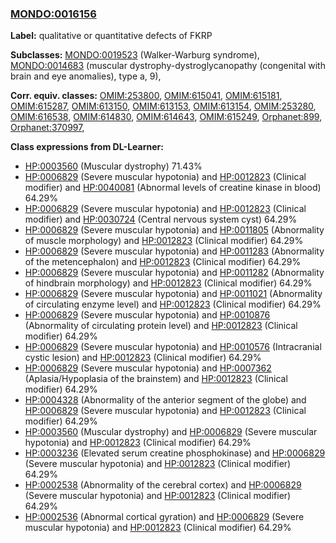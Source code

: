 
### [MONDO:0016156](http://purl.obolibrary.org/obo/MONDO_0016156)
**Label:** qualitative or quantitative defects of FKRP

**Subclasses:** [MONDO:0019523](http://purl.obolibrary.org/obo/MONDO_0019523) (Walker-Warburg syndrome), [MONDO:0014683](http://purl.obolibrary.org/obo/MONDO_0014683) (muscular dystrophy-dystroglycanopathy (congenital with brain and eye anomalies), type a, 9), 

**Corr. equiv. classes:** [OMIM:253800](http://purl.obolibrary.org/obo/OMIM_253800), [OMIM:615041](http://purl.obolibrary.org/obo/OMIM_615041), [OMIM:615181](http://purl.obolibrary.org/obo/OMIM_615181), [OMIM:615287](http://purl.obolibrary.org/obo/OMIM_615287), [OMIM:613150](http://purl.obolibrary.org/obo/OMIM_613150), [OMIM:613153](http://purl.obolibrary.org/obo/OMIM_613153), [OMIM:613154](http://purl.obolibrary.org/obo/OMIM_613154), [OMIM:253280](http://purl.obolibrary.org/obo/OMIM_253280), [OMIM:616538](http://purl.obolibrary.org/obo/OMIM_616538), [OMIM:614830](http://purl.obolibrary.org/obo/OMIM_614830), [OMIM:614643](http://purl.obolibrary.org/obo/OMIM_614643), [OMIM:615249](http://purl.obolibrary.org/obo/OMIM_615249), [Orphanet:899](http://www.orpha.net/ORDO/Orphanet_899), [Orphanet:370997](http://www.orpha.net/ORDO/Orphanet_370997), 

**Class expressions from DL-Learner:**

- [HP:0003560](http://purl.obolibrary.org/obo/HP_0003560) (Muscular dystrophy) 71.43%
- [HP:0006829](http://purl.obolibrary.org/obo/HP_0006829) (Severe muscular hypotonia) and [HP:0012823](http://purl.obolibrary.org/obo/HP_0012823) (Clinical modifier) and [HP:0040081](http://purl.obolibrary.org/obo/HP_0040081) (Abnormal levels of creatine kinase in blood) 64.29%
- [HP:0006829](http://purl.obolibrary.org/obo/HP_0006829) (Severe muscular hypotonia) and [HP:0012823](http://purl.obolibrary.org/obo/HP_0012823) (Clinical modifier) and [HP:0030724](http://purl.obolibrary.org/obo/HP_0030724) (Central nervous system cyst) 64.29%
- [HP:0006829](http://purl.obolibrary.org/obo/HP_0006829) (Severe muscular hypotonia) and [HP:0011805](http://purl.obolibrary.org/obo/HP_0011805) (Abnormality of muscle morphology) and [HP:0012823](http://purl.obolibrary.org/obo/HP_0012823) (Clinical modifier) 64.29%
- [HP:0006829](http://purl.obolibrary.org/obo/HP_0006829) (Severe muscular hypotonia) and [HP:0011283](http://purl.obolibrary.org/obo/HP_0011283) (Abnormality of the metencephalon) and [HP:0012823](http://purl.obolibrary.org/obo/HP_0012823) (Clinical modifier) 64.29%
- [HP:0006829](http://purl.obolibrary.org/obo/HP_0006829) (Severe muscular hypotonia) and [HP:0011282](http://purl.obolibrary.org/obo/HP_0011282) (Abnormality of hindbrain morphology) and [HP:0012823](http://purl.obolibrary.org/obo/HP_0012823) (Clinical modifier) 64.29%
- [HP:0006829](http://purl.obolibrary.org/obo/HP_0006829) (Severe muscular hypotonia) and [HP:0011021](http://purl.obolibrary.org/obo/HP_0011021) (Abnormality of circulating enzyme level) and [HP:0012823](http://purl.obolibrary.org/obo/HP_0012823) (Clinical modifier) 64.29%
- [HP:0006829](http://purl.obolibrary.org/obo/HP_0006829) (Severe muscular hypotonia) and [HP:0010876](http://purl.obolibrary.org/obo/HP_0010876) (Abnormality of circulating protein level) and [HP:0012823](http://purl.obolibrary.org/obo/HP_0012823) (Clinical modifier) 64.29%
- [HP:0006829](http://purl.obolibrary.org/obo/HP_0006829) (Severe muscular hypotonia) and [HP:0010576](http://purl.obolibrary.org/obo/HP_0010576) (Intracranial cystic lesion) and [HP:0012823](http://purl.obolibrary.org/obo/HP_0012823) (Clinical modifier) 64.29%
- [HP:0006829](http://purl.obolibrary.org/obo/HP_0006829) (Severe muscular hypotonia) and [HP:0007362](http://purl.obolibrary.org/obo/HP_0007362) (Aplasia/Hypoplasia of the brainstem) and [HP:0012823](http://purl.obolibrary.org/obo/HP_0012823) (Clinical modifier) 64.29%
- [HP:0004328](http://purl.obolibrary.org/obo/HP_0004328) (Abnormality of the anterior segment of the globe) and [HP:0006829](http://purl.obolibrary.org/obo/HP_0006829) (Severe muscular hypotonia) and [HP:0012823](http://purl.obolibrary.org/obo/HP_0012823) (Clinical modifier) 64.29%
- [HP:0003560](http://purl.obolibrary.org/obo/HP_0003560) (Muscular dystrophy) and [HP:0006829](http://purl.obolibrary.org/obo/HP_0006829) (Severe muscular hypotonia) and [HP:0012823](http://purl.obolibrary.org/obo/HP_0012823) (Clinical modifier) 64.29%
- [HP:0003236](http://purl.obolibrary.org/obo/HP_0003236) (Elevated serum creatine phosphokinase) and [HP:0006829](http://purl.obolibrary.org/obo/HP_0006829) (Severe muscular hypotonia) and [HP:0012823](http://purl.obolibrary.org/obo/HP_0012823) (Clinical modifier) 64.29%
- [HP:0002538](http://purl.obolibrary.org/obo/HP_0002538) (Abnormality of the cerebral cortex) and [HP:0006829](http://purl.obolibrary.org/obo/HP_0006829) (Severe muscular hypotonia) and [HP:0012823](http://purl.obolibrary.org/obo/HP_0012823) (Clinical modifier) 64.29%
- [HP:0002536](http://purl.obolibrary.org/obo/HP_0002536) (Abnormal cortical gyration) and [HP:0006829](http://purl.obolibrary.org/obo/HP_0006829) (Severe muscular hypotonia) and [HP:0012823](http://purl.obolibrary.org/obo/HP_0012823) (Clinical modifier) 64.29%


